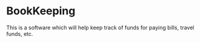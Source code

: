 # BookKeeping
This is a software which will help keep track of funds for paying bills, travel funds, etc.
